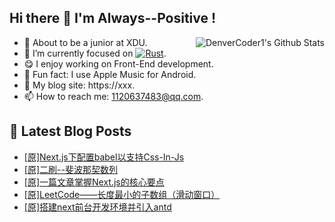 ## Hi there 👋 I'm Always--Positive !
<div>
  <img alt="DenverCoder1's Github Stats" src="https://denvercoder1-github-readme-stats.vercel.app/api?username=qq1120637483&show_icons=true&count_private=true&theme=react&hide_border=true&hide_title=true&bg_color=1F222E&title_color=F85D7F&icon_color=F8D866" align= "right" />

- 🎒 About to be a junior at XDU. 
- 🔬 I’m currently focused on [![Rust](https://img.shields.io/badge/Rust-000000?logo=rust)](https://). 
- 😋 I enjoy working on Front-End development.
- 🎵 Fun fact: I use Apple Music for Android.
- 📝 My blog site: https://xxx.
- 📫 How to reach me:  1120637483@qq.com.
</div>  


## 📕 Latest Blog Posts

<!-- BLOG-POST-LIST:START -->
- [[原]Next.js下配置babel以支持Css-In-Js](https://blog.csdn.net/sinat_41696687/article/details/120330480)
- [[原]二刷--斐波那契数列](https://blog.csdn.net/sinat_41696687/article/details/120323497)
- [[原]一篇文章掌握Next.js的核心要点](https://blog.csdn.net/sinat_41696687/article/details/120312449)
- [[原]LeetCode——长度最小的子数组（滑动窗口）](https://blog.csdn.net/sinat_41696687/article/details/120280922)
- [[原]搭建next前台开发环境并引入antd](https://blog.csdn.net/sinat_41696687/article/details/120253217)
<!-- BLOG-POST-LIST:END -->









